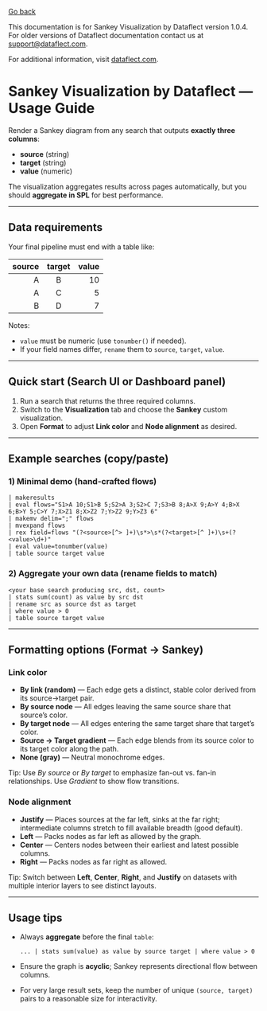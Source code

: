 [Go back](index)

This documentation is for Sankey Visualization by Dataflect version 1.0.4. For older versions of Dataflect documentation contact us at [support@dataflect.com](mailto:support@dataflect.com).

For additional information, visit [dataflect.com](https://dataflect.com).

# Sankey Visualization by Dataflect — Usage Guide

Render a Sankey diagram from any search that outputs **exactly three columns**:
- **source** (string)
- **target** (string)
- **value** (numeric)

The visualization aggregates results across pages automatically, but you should **aggregate in SPL** for best performance.

---

## Data requirements

Your final pipeline must end with a table like:

| source | target | value |
|-------:|:------:|------:|
| A      | B      | 10    |
| A      | C      | 5     |
| B      | D      | 7     |

Notes:
- `value` must be numeric (use `tonumber()` if needed).
- If your field names differ, `rename` them to `source`, `target`, `value`.

---

## Quick start (Search UI or Dashboard panel)

1. Run a search that returns the three required columns.
2. Switch to the **Visualization** tab and choose the **Sankey** custom visualization.
3. Open **Format** to adjust **Link color** and **Node alignment** as desired.

---

## Example searches (copy/paste)

### 1) Minimal demo (hand-crafted flows)

    | makeresults
    | eval flows="S1>A 10;S1>B 5;S2>A 3;S2>C 7;S3>B 8;A>X 9;A>Y 4;B>X 6;B>Y 5;C>Y 7;X>Z1 8;X>Z2 7;Y>Z2 9;Y>Z3 6"
    | makemv delim=";" flows
    | mvexpand flows
    | rex field=flows "(?<source>[^> ]+)\s*>\s*(?<target>[^ ]+)\s+(?<value>\d+)"
    | eval value=tonumber(value)
    | table source target value

### 2) Aggregate your own data (rename fields to match)

    <your base search producing src, dst, count>
    | stats sum(count) as value by src dst
    | rename src as source dst as target
    | where value > 0
    | table source target value

---

## Formatting options (Format → Sankey)

### Link color
- **By link (random)** — Each edge gets a distinct, stable color derived from its source→target pair.
- **By source node** — All edges leaving the same source share that source’s color.
- **By target node** — All edges entering the same target share that target’s color.
- **Source → Target gradient** — Each edge blends from its source color to its target color along the path.
- **None (gray)** — Neutral monochrome edges.

Tip: Use *By source* or *By target* to emphasize fan-out vs. fan-in relationships. Use *Gradient* to show flow transitions.

### Node alignment
- **Justify** — Places sources at the far left, sinks at the far right; intermediate columns stretch to fill available breadth (good default).
- **Left** — Packs nodes as far left as allowed by the graph.
- **Center** — Centers nodes between their earliest and latest possible columns.
- **Right** — Packs nodes as far right as allowed.

Tip: Switch between **Left**, **Center**, **Right**, and **Justify** on datasets with multiple interior layers to see distinct layouts.

---

## Usage tips

- Always **aggregate** before the final `table`:
  
      ... | stats sum(value) as value by source target | where value > 0

- Ensure the graph is **acyclic**; Sankey represents directional flow between columns.
- For very large result sets, keep the number of unique `(source, target)` pairs to a reasonable size for interactivity.
